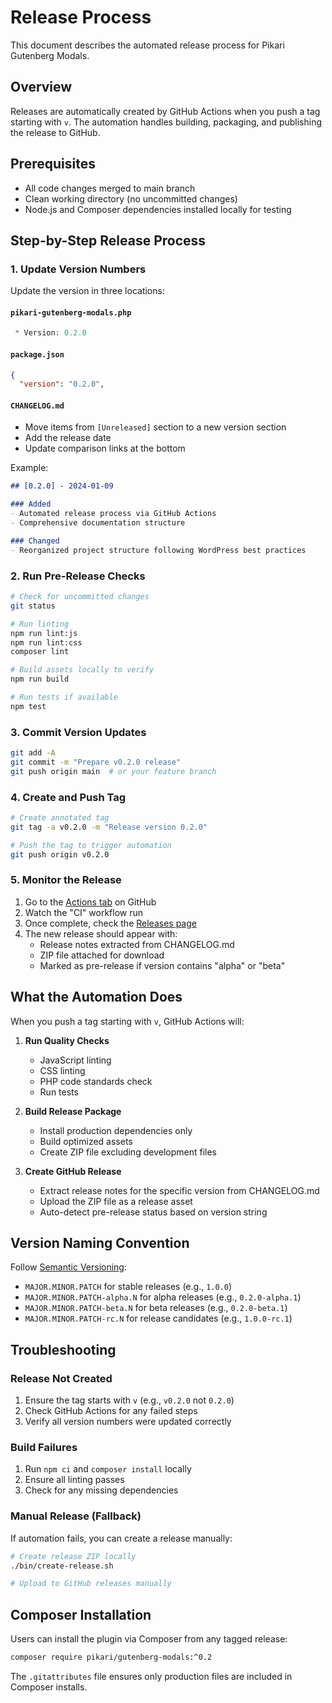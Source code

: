 # Release Process

This document describes the automated release process for Pikari Gutenberg Modals.

## Overview

Releases are automatically created by GitHub Actions when you push a tag starting with `v`. The automation handles building, packaging, and publishing the release to GitHub.

## Prerequisites

- All code changes merged to main branch
- Clean working directory (no uncommitted changes)
- Node.js and Composer dependencies installed locally for testing

## Step-by-Step Release Process

### 1. Update Version Numbers

Update the version in three locations:

#### `pikari-gutenberg-modals.php`
```php
 * Version: 0.2.0
```

#### `package.json`
```json
{
  "version": "0.2.0",
```

#### `CHANGELOG.md`
- Move items from `[Unreleased]` section to a new version section
- Add the release date
- Update comparison links at the bottom

Example:
```markdown
## [0.2.0] - 2024-01-09

### Added
- Automated release process via GitHub Actions
- Comprehensive documentation structure

### Changed
- Reorganized project structure following WordPress best practices
```

### 2. Run Pre-Release Checks

```bash
# Check for uncommitted changes
git status

# Run linting
npm run lint:js
npm run lint:css
composer lint

# Build assets locally to verify
npm run build

# Run tests if available
npm test
```

### 3. Commit Version Updates

```bash
git add -A
git commit -m "Prepare v0.2.0 release"
git push origin main  # or your feature branch
```

### 4. Create and Push Tag

```bash
# Create annotated tag
git tag -a v0.2.0 -m "Release version 0.2.0"

# Push the tag to trigger automation
git push origin v0.2.0
```

### 5. Monitor the Release

1. Go to the [Actions tab](https://github.com/your-org/pikari-gutenberg-modals/actions) on GitHub
2. Watch the "CI" workflow run
3. Once complete, check the [Releases page](https://github.com/your-org/pikari-gutenberg-modals/releases)
4. The new release should appear with:
   - Release notes extracted from CHANGELOG.md
   - ZIP file attached for download
   - Marked as pre-release if version contains "alpha" or "beta"

## What the Automation Does

When you push a tag starting with `v`, GitHub Actions will:

1. **Run Quality Checks**
   - JavaScript linting
   - CSS linting
   - PHP code standards check
   - Run tests

2. **Build Release Package**
   - Install production dependencies only
   - Build optimized assets
   - Create ZIP file excluding development files

3. **Create GitHub Release**
   - Extract release notes for the specific version from CHANGELOG.md
   - Upload the ZIP file as a release asset
   - Auto-detect pre-release status based on version string

## Version Naming Convention

Follow [Semantic Versioning](https://semver.org/):

- `MAJOR.MINOR.PATCH` for stable releases (e.g., `1.0.0`)
- `MAJOR.MINOR.PATCH-alpha.N` for alpha releases (e.g., `0.2.0-alpha.1`)
- `MAJOR.MINOR.PATCH-beta.N` for beta releases (e.g., `0.2.0-beta.1`)
- `MAJOR.MINOR.PATCH-rc.N` for release candidates (e.g., `1.0.0-rc.1`)

## Troubleshooting

### Release Not Created

1. Ensure the tag starts with `v` (e.g., `v0.2.0` not `0.2.0`)
2. Check GitHub Actions for any failed steps
3. Verify all version numbers were updated correctly

### Build Failures

1. Run `npm ci` and `composer install` locally
2. Ensure all linting passes
3. Check for any missing dependencies

### Manual Release (Fallback)

If automation fails, you can create a release manually:

```bash
# Create release ZIP locally
./bin/create-release.sh

# Upload to GitHub releases manually
```

## Composer Installation

Users can install the plugin via Composer from any tagged release:

```bash
composer require pikari/gutenberg-modals:^0.2
```

The `.gitattributes` file ensures only production files are included in Composer installs.